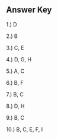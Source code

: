 ## Answer Key

1.) D

2.) B

3.) C, E

4.) D, G, H

5.) A, C

6.) B, F

7.) B, C

8.) D, H

9.) B, C

10.) B, C, E, F, I
